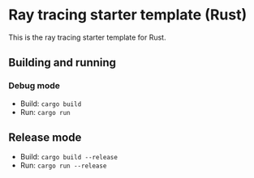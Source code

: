 # Ray tracing starter template (Rust)

This is the ray tracing starter template for Rust.

## Building and running

### Debug mode

- Build: `cargo build`
- Run: `cargo run`

## Release mode

- Build: `cargo build --release`
- Run: `cargo run --release`
